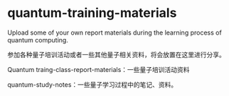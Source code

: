 # quantum-training-materials
Upload some of your own report materials during the learning process of quantum computing.

参加各种量子培训活动或者一些其他量子相关资料，将会放置在这里进行分享。

Quantum traing-class-report-materials：一些量子培训活动资料

quantum-study-notes：一些量子学习过程中的笔记、资料。
